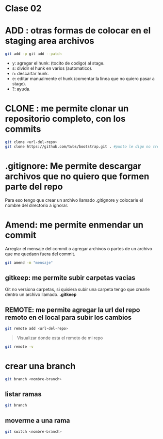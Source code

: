 # Clase 02

# ADD : otras formas de colocar en el staging area archivos

```sh
git add -p git add --patch
```

* y: agregar el hunk: (tocito de codigo) al stage.
* s: dividir el hunk en varios (automatico).
* n: descartar hunk.
* e: editar manualmente el hunk (comentar la linea que no quiero pasar a stage).
* ?: ayuda.

# CLONE : me permite clonar un repositorio completo, con los commits

```sh 
git clone <url-del-repo> 
git clone https://github.com/twbs/bootstrap.git . #punto le digo no crees una carpeta, hacelo en esta
```

# .gitignore: Me permite descargar archivos que no quiero que formen parte del repo
Para eso tengo que crear un archivo llamado .gitignore y colocarle el nombre del directorio a ignorar.

# Amend: me permite enmendar un commit
Arreglar el mensaje del commit o agregar archivos o partes de un archivo que me quedaon fuera del commit.
```sh 
git amend -m "mensaje"
```

## gitkeep: me permite subir carpetas vacias
Git no versiona carpetas, si quisiera subir una carpeta tengo que crearle dentro un archivo llamado. **.gitkeep**

## REMOTE: me permite agregar la url del repo remoto en el local para subir los cambios

```sh 
git remote add <url-del-repo>
```

> Visualizar donde esta el remoto de mi repo

```sh 
git remote -v
```

# crear una branch

```sh
git branch <nombre-branch>
```
## listar ramas

```sh 
git branch
```

## moverme a una rama

```sh 
git switch <nombre-branch>
```